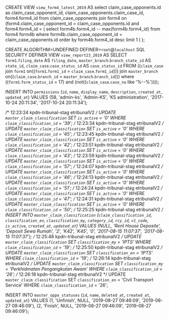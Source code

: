 CREATE VIEW `view_form4_latest_2019`
AS  select 
  claim_case_opponents.id as claim_case_opponent_id,
  claim_case_opponents.claim_case_id,
  form4.form4_id
   from claim_case_opponents
  join form4 on (form4.claim_case_opponent_id = claim_case_opponents.id
  and form4.form4_id = (
  	select 
  	form4b.form4_id
  	-- max(form4b.form4_id) 
  	from form4 form4b 
  	where form4b.claim_case_opponent_id = claim_case_opponents.id
  	order by form4b.form4_id desc
  	limit 1
  	)
  );



CREATE ALGORITHM=UNDEFINED DEFINER=`root`@`localhost` SQL SECURITY DEFINER VIEW `view_report23_2019`
AS SELECT
   `form1`.`filing_date` AS `filing_date`,
   `master_branch`.`branch_state_id` AS `state_id`,
   `claim_case`.`case_status_id` AS `case_status_id`
FROM ((`claim_case` join `form1` on((`form1`.`form1_id` = `claim_case`.`form1_id`))) join `master_branch` on((`claim_case`.`branch_id` = `master_branch`.`branch_id`))) where ((`form1`.`form_status_id` = 17) and (not((`claim_case`.`case_no` like '%--%'))));



INSERT INTO `permissions` (`id`, `name`, `display_name`, `description`, `created_at`, `updated_at`)
VALUES
	(58, 'admin-ks', 'Admin-KS', 'KS administration', '2017-10-24 20:11:34', '2017-10-24 20:11:34');


/* 12:23:24 kpdn-tribunal-stag etribunalV2 */ UPDATE `master_claim_classification` SET `is_active` = '0' WHERE `claim_classification_id` = '39';
/* 12:23:34 kpdn-tribunal-stag etribunalV2 */ UPDATE `master_claim_classification` SET `is_active` = '0' WHERE `claim_classification_id` = '45';
/* 12:23:45 kpdn-tribunal-stag etribunalV2 */ UPDATE `master_claim_classification` SET `is_active` = '0' WHERE `claim_classification_id` = '42';
/* 12:23:51 kpdn-tribunal-stag etribunalV2 */ UPDATE `master_claim_classification` SET `is_active` = '0' WHERE `claim_classification_id` = '43';
/* 12:23:59 kpdn-tribunal-stag etribunalV2 */ UPDATE `master_claim_classification` SET `is_active` = '0' WHERE `claim_classification_id` = '57';
/* 12:24:07 kpdn-tribunal-stag etribunalV2 */ UPDATE `master_claim_classification` SET `is_active` = '0' WHERE `claim_classification_id` = '46';
/* 12:24:13 kpdn-tribunal-stag etribunalV2 */ UPDATE `master_claim_classification` SET `is_active` = '0' WHERE `claim_classification_id` = '51';
/* 12:24:24 kpdn-tribunal-stag etribunalV2 */ UPDATE `master_claim_classification` SET `is_active` = '0' WHERE `claim_classification_id` = '47';
/* 12:24:31 kpdn-tribunal-stag etribunalV2 */ UPDATE `master_claim_classification` SET `is_active` = '0' WHERE `claim_classification_id` = '50';
/* 12:25:25 kpdn-tribunal-stag etribunalV2 */ INSERT INTO `master_claim_classification` (`claim_classification_id`, `classification_en`, `classification_my`, `category_id`, `rcy_id`, `v1_code`, `is_active`, `created_at`, `updated_at`) VALUES (NULL, 'Rent House Deposite', 'Deposit Sewa Rumah', '2', 'K42', 'K45', '0', '2017-08-15 11:07:37', '2017-08-15 11:07:37');
/* 12:25:48 kpdn-tribunal-stag etribunalV2 */ UPDATE `master_claim_classification` SET `classification_my` = 'IPTS' WHERE `claim_classification_id` = '19';
/* 12:25:50 kpdn-tribunal-stag etribunalV2 */ UPDATE `master_claim_classification` SET `classification_en` = 'IPTS' WHERE `claim_classification_id` = '19';
/* 12:26:14 kpdn-tribunal-stag etribunalV2 */ UPDATE `master_claim_classification` SET `classification_my` = 'Perkhidmatan Pengangkutan Awam' WHERE `claim_classification_id` = '26';
/* 12:26:18 kpdn-tribunal-stag etribunalV2 */ UPDATE `master_claim_classification` SET `classification_en` = 'Civil Transport Service' WHERE `claim_classification_id` = '26';

INSERT INTO `master_oppo_statuses` (`id`, `name`, `deleted_at`, `created_at`, `updated_at`)
VALUES
	(1, 'Unfinish', NULL, '2019-08-27 09:46:09', '2019-08-27 09:46:09'),
	(2, 'Finish', NULL, '2019-08-27 09:46:09', '2019-08-27 09:46:09');
